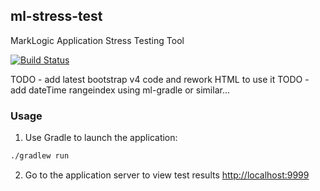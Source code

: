 ## ml-stress-test

MarkLogic Application Stress Testing Tool

[![Build Status](https://travis-ci.org/ableasdale/ml-stress-test.svg?branch=master)](https://travis-ci.org/ableasdale/ml-stress-test)

TODO - add latest bootstrap v4 code and rework HTML to use it
TODO - add dateTime rangeindex using ml-gradle or similar...

### Usage

1. Use Gradle to launch the application:

```bash
./gradlew run
```

2. Go to the application server to view test results [http://localhost:9999](http://localhost:9999)
